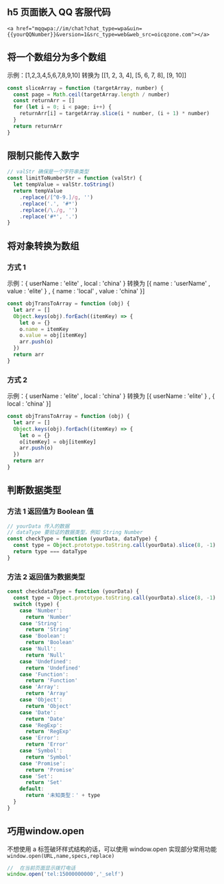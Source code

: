 ## h5 页面嵌入 QQ 客服代码

```markup
<a href="mqqwpa://im/chat?chat_type=wpa&uin={{yourQQNumber}}&version=1&src_type=web&web_src=oicqzone.com"></a>
```

## 将一个数组分为多个数组

示例：[1,2,3,4,5,6,7,8,9,10] 转换为 [[1, 2, 3, 4], [5, 6, 7, 8], [9, 10]]

```javascript
const sliceArray = function (targetArray, number) {
  const page = Math.ceil(targetArray.length / number)
  const returnArr = []
  for (let i = 0; i < page; i++) {
    returnArr[i] = targetArray.slice(i * number, (i + 1) * number)
  }
  return returnArr
}
```

## 限制只能传入数字

```javascript
// valStr 确保是一个字符串类型
const limitToNumberStr = function (valStr) {
  let tempValue = valStr.toString()
  return tempValue
    .replace(/[^0-9.]/g, '')
    .replace('.', '#*')
    .replace(/\./g, '')
    .replace('#*', '.')
}
```

## 将对象转换为数组

### 方式 1

示例：{ userName : 'elite' , local : 'china' } 转换为 [{ name : 'userName' , value : 'elite' } , { name : 'local' , value : 'china' }]

```javascript
const objTransToArray = function (obj) {
  let arr = []
  Object.keys(obj).forEach((itemKey) => {
    let o = {}
    o.name = itemKey
    o.value = obj[itemKey]
    arr.push(o)
  })
  return arr
}
```

### 方式 2

示例：{ userName : 'elite' , local : 'china' } 转换为 [{ userName : 'elite' } , { local : 'china' }]

```javascript
const objTransToArray = function (obj) {
  let arr = []
  Object.keys(obj).forEach((itemKey) => {
    let o = {}
    o[itemKey] = obj[itemKey]
    arr.push(o)
  })
  return arr
}
```

## 判断数据类型

### 方法 1 返回值为 Boolean 值

```javascript
// yourData 传入的数据
// dataType 要验证的数据类型，例如 String Number
const checkType = function (yourData, dataType) {
  const type = Object.prototype.toString.call(yourData).slice(8, -1)
  return type === dataType
}
```

### 方法 2 返回值为数据类型

```javascript
const checkdataType = function (yourData) {
  const type = Object.prototype.toString.call(yourData).slice(8, -1)
  switch (type) {
    case 'Number':
      return 'Number'
    case 'String':
      return 'String'
    case 'Boolean':
      return 'Boolean'
    case 'Null':
      return 'Null'
    case 'Undefined':
      return 'Undefined'
    case 'Function':
      return 'Function'
    case 'Array':
      return 'Array'
    case 'Object':
      return 'Object'
    case 'Date':
      return 'Date'
    case 'RegExp':
      return 'RegExp'
    case 'Error':
      return 'Error'
    case 'Symbol':
      return 'Symbol'
    case 'Promise':
      return 'Promise'
    case 'Set':
      return 'Set'
    default:
      return '未知类型：' + type
  }
}
```
## 巧用window.open
不想使用 a 标签破环样式结构的话，可以使用 window.open 实现部分常用功能  
`window.open(URL,name,specs,replace)`
```js
//  在当前页面显示拨打电话
window.open('tel:15000000000','_self')
```
